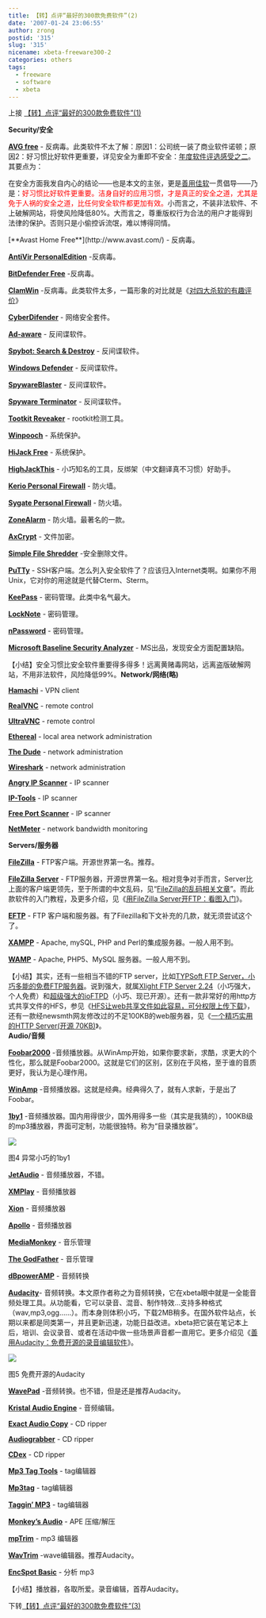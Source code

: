 ```yaml
---
title: 【转】点评“最好的300款免费软件”(2)
date: '2007-01-24 23:06:55'
author: zrong
postid: '315'
slug: '315'
nicename: xbeta-freeware300-2
categories: others
tags:
  - freeware
  - software
  - xbeta
---
```


上接 [【转】点评“最好的300款免费软件”(1)](http://blog.zengrong.net/post/314.html)

**Security/安全**

[**AVG free**](http://free.grisoft.com/) -
反病毒。此类软件不太了解：原因1：公司统一装了商业软件诺顿；原因2：好习惯比好软件更重要，详见安全为重即不安全：[年度软件评选感受之二](http://blog.sina.com.cn/u/46dac66f0100072t)。其要点为：  

在安全方面我发自内心的结论——也是本文的主张，更是[善用佳软](http://blog.sina.com.cn/m/xbeta)一贯倡导——乃是：<font color="#ff0000">好习惯比好软件更重要。洁身自好的应用习惯，才是真正的安全之道，尤其是免于人祸的安全之道，比任何安全软件都更加有效。</font>小而言之，不装非法软件、不上破解网站，将使风险降低80%。大而言之，尊重版权行为合法的用户才能得到法律的保护。否则只是小偷控诉流氓，难以博得同情。

<!--more-->[**Avast Home Free**](http://www.avast.com/) - 反病毒。

[**AntiVir PersonalEdition**](http://www.free-av.com/) -反病毒。

[**BitDefender
Free**](http://www.bitdefender.com/site/Main/view/Download-Free-Products.html?menu_id=21) -反病毒。

[**ClamWin**](http://clamwin.com/) -反病毒。此类软件太多，一篇形象的对比就是《[对四大杀软的有趣评价](http://blog.sina.com.cn/u/46dac66f010002pn)》

[**CyberDifender**](http://www.cyberdefender.com/products.html) -
网络安全套件。

[**Ad-aware**](http://www.lavasoftusa.com/software/adaware/) -
反间谍软件。

[**Spybot: Search & Destroy**](http://www.spybot.info/) - 反间谍软件。

[**Windows
Defender**](http://www.microsoft.com/downloads/details.aspx?FamilyId=435BFCE7-DA2B-4A6A-AFA4-F7F14E605A0D&displaylang=en) -
反间谍软件。

[**SpywareBlaster**](http://www.javacoolsoftware.com/) - 反间谍软件。

[**Spyware Terminator**](http://www.spywareterminator.com/) -
反间谍软件。

[**Tootkit
Reveaker**](http://www.microsoft.com/technet/sysinternals/utilities/RootkitRevealer.mspx) -
rootkit检测工具。

[**Winpooch**](http://winpooch.free.fr/page/home.php?lang=en&page=home) -
系统保护。

[**HiJack Free**](http://www.hijackfree.com/en/hijackfree/) - 系统保护。

[**HighJackThis**](http://www.spywareinfo.com/%7Emerijn/) -
小巧知名的工具，反绑架（中文翻译真不习惯）好助手。

[**Kerio Personal
Firewall**](http://www.filehippo.com/download_kerio_personal_firewall/?468) -
防火墙。

[**Sygate Personal
Firewall**](http://www.filehippo.com/download_sygate_personal_firewall/) -
防火墙。

[**ZoneAlarm**](http://www.zonelabs.com/store/content/company/products/znalm/freeDownload.jsp?dc=12bms&ctry=%E2%8C%A9=bg) -
防火墙。最著名的一款。

[**AxCrypt**](http://axcrypt.axantum.com/) - 文件加密。

[**Simple File Shredder**](http://www.scar5.com/) -安全删除文件。

[**PuTTy**](http://www.chiark.greenend.org.uk/%7Esgtatham/putty/) -
SSH客户端。怎么列入安全软件了？应该归入Internet类啊。如果你不用Unix，它对你的用途就是代替Cterm、Sterm。

[**KeePass**](http://keepass.info/) - 密码管理。此类中名气最大。

[**LockNote**](http://locknote.steganos.com/) - 密码管理。

[**nPassword**](http://zeraha.org/dload.php?action=file&file_id=42) -
密码管理。

[**Microsoft Baseline Security
Analyzer**](http://www.microsoft.com/downloads/details.aspx?FamilyID=4b4aba06-b5f9-4dad-be9d-7b51ec2e5ac9&DisplayLang=en) -
MS出品，发现安全方面配置缺陷。

【小结】安全习惯比安全软件重要得多得多！远离黄赌毒网站，远离盗版破解网站，不用非法软件，风险降低99%。**Network/网络(略)**

[**Hamachi**](http://www.hamachi.cc/) - VPN client

[**RealVNC**](http://www.realvnc.com/) - remote control

[**UltraVNC**](http://ultravnc.sourceforge.net/) - remote control

[**Ethereal**](http://www.ethereal.com/) - local area network
administration

[**The Dude**](http://www.mikrotik.com/thedude.php) - network
administration

[**Wireshark**](http://www.wireshark.org/) - network administration

[**Angry IP Scanner**](http://www.angryziber.com/ipscan/) - IP scanner

[**IP-Tools**](http://www.ks-soft.net/ip-tools.eng/) - IP scanner

[**Free Port
Scanner**](http://www.nsauditor.com/network_tools/free_port_scanner.html) -
IP scanner

[**NetMeter**](http://readerror.gmxhome.de/) - network bandwidth
monitoring

**Servers/服务器**

[**FileZilla**](http://filezilla.sourceforge.net/) -
FTP客户端。开源世界第一名。推荐。

[**FileZilla Server**](http://filezilla.sourceforge.net/) -
FTP服务器，开源世界第一名。相对竞争对手而言，Server比上面的客户端更领先，至于所谓的中文乱码，见“[FileZilla的乱码相关文章](http://blog.sina.com.cn/u/46dac66f010005lz)”。而此款软件的入门教程，及更多介绍，见《[用FileZilla
Server开FTP：看图入门](http://blog.sina.com.cn/u/46dac66f010003cm)》。

[**EFTP**](http://www.encrypted-ftp.com/) - FTP
客户端和服务器。有了Filezilla和下文补充的几款，就无须尝试这个了。

[**XAMPP**](http://www.apachefriends.org/en/xampp-windows.html) -
Apache, mySQL, PHP and Perl的集成服务器。一般人用不到。

[**WAMP**](http://www.en.wampserver.com/) - Apache, PHP5、MySQL
服务器。一般人用不到。

【小结】其实，还有一些相当不错的FTP server，比如[TYPSoft FTP
Server，小巧多能的免费FTP服务器](http://blog.sina.com.cn/u/46dac66f010005ln)。说到强大，就属[Xlight
FTP Server
2.24](http://blog.sina.com.cn/u/46dac66f010005st)（小巧强大，个人免费）和[超级强大的ioFTPD](http://blog.sina.com.cn/u/46dac66f0100065n)（小巧、现已开源）。还有一款非常好的用http方式共享文件的HFS，参见《[HFS让web共享文件如此容易，可分权限上传下载](http://blog.sina.com.cn/u/46dac66f010001sz)》，还有一款经newsmth网友修改过的不足100KB的web服务器，见《[一个精巧实用的HTTP
Server(开源 70KB)](http://blog.sina.com.cn/u/46dac66f010006qz)》。  
**Audio/音频**

[**Foobar2000**](http://www.foobar2000.com/) -音频播放器。从WinAmp开始，如果你要求新，求酷，求更大的个性化，那么就是Foobar2000。这就是它们的区别，区别在于风格，至于谁的音质更好，我认为是心理作用。

[**WinAmp**](http://www.winamp.com/) -音频播放器。这就是经典。经典得久了，就有人求新，于是出了Foobar。

[**1by1**](http://www.mpesch3.de/) -音频播放器。国内用得很少，国外用得多一些（其实是我猜的），100KB级的mp3播放器，界面可定制，功能很独特。称为“目录播放器”。

![](http://img2.pconline.com.cn/pconline/0701/10/940853_4.jpg)

图4 异常小巧的1by1

[**JetAudio**](http://www.jetaudio.com/) - 音频播放器，不错。

[**XMPlay**](http://support.xmplay.com/) - 音频播放器

[**Xion**](http://xion.r2.com.au/) - 音频播放器

[**Apollo**](http://koti.welho.com/hylinen/apollo/) - 音频播放器

[**MediaMonkey**](http://www.mediamonkey.com/) - 音乐管理

[**The GodFather**](http://users.otenet.gr/%7Ejtcliper/tgf/) - 音乐管理

[**dBpowerAMP**](http://www.dbpoweramp.com/) - 音频转换

[**Audacity**](http://audacity.sourceforge.net/)-
音频转换。本文原作者称之为音频转换，它在xbeta眼中就是一全能音频处理工具。从功能看，它可以录音、混音、制作特效…支持多种格式（wav,mp3,ogg……）。而本身则体积小巧，下载2MB稍多。在国外软件站点，长期以来都是同类第一，并且更新迅速，功能日益改进。xbeta把它装在笔记本上后，培训、会议录音、或者在活动中做一些场景声音都一直用它。更多介绍见《[善用Audacity：免费开源的录音编辑软件](http://blog.sina.com.cn/u/46dac66f010000ka)》。

![](http://img2.pconline.com.cn/pconline/0701/10/940853_5.jpg)

图5 免费开源的Audacity

[**WavePad**](http://www.nch.com.au/wavepad/index_b.html?ref=google&ref2=c18wavepadmp3&ref3=sale) -音频转换。也不错，但是还是推荐Audacity。

[**Kristal Audio Engine**](http://www.kreatives.org/kristal/) -
音频编辑。

[**Exact Audio Copy**](http://www.exactaudiocopy.de/) - CD ripper

[**Audiograbber**](http://www.audiograbber.com-us.net/) - CD ripper

[**CDex**](http://sourceforge.net/projects/cdexos/) - CD ripper

[**Mp3 Tag Tools**](http://massid3lib.sourceforge.net/) - tag编辑器

[**Mp3tag**](http://www.mp3tag.de/en/) - tag编辑器

[**Taggin’ MP3**](http://lazorsoftware.com/) - tag编辑器

[**Monkey’s Audio**](http://www.monkeysaudio.com/) - APE 压缩/解压

[**mpTrim**](http://www.mptrim.com/) - mp3 编辑器

[**WavTrim**](http://www.mptrim.com/WavTrim.html) -wave编辑器。推荐Audacity。

[**EncSpot Basic**](http://www.guerillasoft.co.uk/encspot/) - 分析 mp3

【小结】播放器，各取所爱。录音编辑，首荐Audacity。

下转[【转】点评“最好的300款免费软件”(3)](http://blog.zengrong.net/post/374.html)

